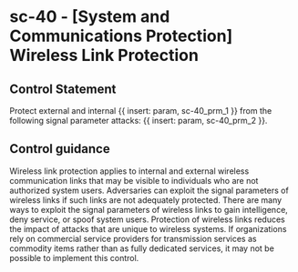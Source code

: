 # sc-40 - \[System and Communications Protection\] Wireless Link Protection

## Control Statement

Protect external and internal {{ insert: param, sc-40_prm_1 }} from the following signal parameter attacks: {{ insert: param, sc-40_prm_2 }}.

## Control guidance

Wireless link protection applies to internal and external wireless communication links that may be visible to individuals who are not authorized system users. Adversaries can exploit the signal parameters of wireless links if such links are not adequately protected. There are many ways to exploit the signal parameters of wireless links to gain intelligence, deny service, or spoof system users. Protection of wireless links reduces the impact of attacks that are unique to wireless systems. If organizations rely on commercial service providers for transmission services as commodity items rather than as fully dedicated services, it may not be possible to implement this control.

